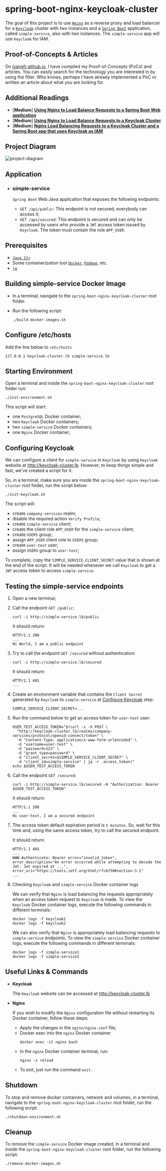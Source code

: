 # spring-boot-nginx-keycloak-cluster

The goal of this project is to use [`Nginx`](https://nginx.org/en/) as a reverse proxy and load balancer for a [`Keycloak`](https://www.keycloak.org/) cluster with two instances and a [`Spring Boot`](https://docs.spring.io/spring-boot/index.html) application, called `simple-service`, also with two instances. The `simple-service` app will use `Keycloak` for IAM.

## Proof-of-Concepts & Articles

On [ivangfr.github.io](https://ivangfr.github.io), I have compiled my Proof-of-Concepts (PoCs) and articles. You can easily search for the technology you are interested in by using the filter. Who knows, perhaps I have already implemented a PoC or written an article about what you are looking for.

## Additional Readings

- \[**Medium**\] [**Using Nginx to Load Balance Requests to a Spring Boot Web application**](https://medium.com/@ivangfr/using-nginx-to-load-balance-requests-to-a-spring-boot-web-application-83a497a2f8ab)
- \[**Medium**\] [**Using Nginx to Load Balance Requests to a Keycloak Cluster**](https://medium.com/@ivangfr/using-nginx-to-load-balance-requests-to-a-keycloak-cluster-52174c89a0e4)
- \[**Medium**\] [**Nginx Load Balancing Requests to a Keycloak Cluster and a Spring Boot app that uses Keycloak as IAM**](https://medium.com/@ivangfr/nginx-load-balancing-requests-to-a-keycloak-cluster-and-a-spring-boot-app-that-uses-keycloak-as-iam-8e9e8280587d)

## Project Diagram

![project-diagram](documentation/project-diagram.jpeg)

## Application

- ### simple-service

  `Spring Boot` Web Java application that exposes the following endpoints:
  - `GET /api/public`: This endpoint is not secured; everybody can access it;
  - `GET /api/secured`: This endpoint is secured and can only be accessed by users who provide a `JWT` access token issued by `Keycloak`. The token must contain the role `APP_USER`.

## Prerequisites

- [`Java 21+`](https://www.oracle.com/java/technologies/downloads/#java21)
- Some containerization tool [`Docker`](https://www.docker.com), [`Podman`](https://podman.io), etc.
- [`jq`](https://jqlang.github.io/jq/)

## Building simple-service Docker Image

- In a terminal, navigate to the `spring-boot-nginx-keycloak-cluster` root folder.

- Run the following script:
  ```
  ./build-docker-images.sh
  ```

## Configure /etc/hosts

Add the line below to `/etc/hosts`
```
127.0.0.1 keycloak-cluster.lb simple-service.lb
```

## Starting Environment

Open a terminal and inside the `spring-boot-nginx-keycloak-cluster` root folder run:
```
./init-environment.sh
```

This script will start:
- one `PostgreSQL` Docker container;
- two `Keycloak` Docker containers;
- two `simple-service` Docker containers;
- one `Nginx` Docker container;

## Configuring Keycloak

We can configure a client for `simple-service` in `Keycloak` by using `Keycloak` website at http://keycloak-cluster.lb. However, to keep things simple and fast, we've created a script for it.

So, in a terminal, make sure you are inside the `spring-boot-nginx-keycloak-cluster` root folder, run the script below:
```
./init-keycloak.sh
```

The script will:
- create `company-services` realm;
- disable the required action `Verify Profile`;
- create `simple-service` client;
- create the client role `APP_USER` for the `simple-service` client;
- create `USERS` group;
- assign `APP_USER` client role to `USERS` group;
- create `user-test` user;
- assign `USERS` group to `user-test`;

To complete, copy the `SIMPLE_SERVICE_CLIENT_SECRET` value that is shown at the end of the script. It will be needed whenever we call `Keycloak` to get a `JWT` access token to access `simple-service`.

## Testing the simple-service endpoints

1. Open a new terminal;

2. Call the endpoint `GET /public`:
   ```
   curl -i http://simple-service.lb/public
   ```

   It should return:
   ```
   HTTP/1.1 200
   ...
   Hi World, I am a public endpoint
   ```

3. Try to call the endpoint `GET /secured` without authentication:
   ```
   curl -i http://simple-service.lb/secured
   ```

   It should return:
   ```
   HTTP/1.1 401
   ...
   ```

4. Create an environment variable that contains the `Client Secret` generated by `Keycloak` to `simple-service` at [Configure Keycloak](#configuring-keycloak) step:
   ```
   SIMPLE_SERVICE_CLIENT_SECRET=...
   ```

5. Run the command below to get an access token for `user-test` user:
   ```
   USER_TEST_ACCESS_TOKEN="$(curl -s -X POST \
     "http://keycloak-cluster.lb/realms/company-services/protocol/openid-connect/token" \
     -H "Content-Type: application/x-www-form-urlencoded" \
     -d "username=user-test" \
     -d "password=123" \
     -d "grant_type=password" \
     -d "client_secret=$SIMPLE_SERVICE_CLIENT_SECRET" \
     -d "client_id=simple-service" | jq -r .access_token)"
   echo $USER_TEST_ACCESS_TOKEN
   ```

6. Call the endpoint `GET /secured`:
   ```
   curl -i http://simple-service.lb/secured -H "Authorization: Bearer $USER_TEST_ACCESS_TOKEN"
   ```

   It should return:
   ```
   HTTP/1.1 200
   ...
   Hi user-test, I am a secured endpoint
   ```

7. The access token default expiration period is `5 minutes`. So, wait for this time and, using the same access token, try to call the secured endpoint.

   It should return:
   ```
   HTTP/1.1 401
   ...
   WWW-Authenticate: Bearer error="invalid_token", error_description="An error occurred while attempting to decode the Jwt: Jwt expired at ...", error_uri="https://tools.ietf.org/html/rfc6750#section-3.1"
   ...
   ```

8. Checking `Keycloak` and `simple-service` Docker container logs

   We can verify that `Nginx` is load balancing the requests appropriately when an access token request to `Keycloak` is made. To view the `Keycloak` Docker container logs, execute the following commands in different terminals:
   ```
   docker logs -f keycloak1
   docker logs -f keycloak2
   ```

   We can also verify that `Nginx` is appropriately load balancing requests to `simple-service` endpoints. To view the `simple-service` Docker container logs, execute the following commands in different terminals:
   ```
   docker logs -f simple-service1
   docker logs -f simple-service2
   ```

## Useful Links & Commands

- **Keycloak**

  The `Keycloak` website can be accessed at http://keycloak-cluster.lb

- **Nginx**

  If you wish to modify the `Nginx` configuration file without restarting its Docker container, follow these steps:
  
  - Apply the changes in the `nginx/nginx.conf` file;
  - Docker exec into the `nginx` Docker container
    ```
    docker exec -it nginx bash
    ```
  - In the `nginx` Docker container terminal, run:
    ```
    nginx -s reload
    ```
  - To exit, just run the command `exit`.

## Shutdown

To stop and remove docker containers, network and volumes, in a terminal, navigate to the `spring-boot-nginx-keycloak-cluster` root folder, run the following script:
```
./shutdown-environment.sh
```

## Cleanup

To remove the `simple-service` Docker image created, in a terminal and inside the `spring-boot-nginx-keycloak-cluster` root folder, run the following script:
```
./remove-docker-images.sh
```